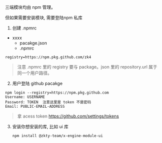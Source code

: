 三端模块均由 npm 管理。



但如果需要安装模块, 需要登陆npm 私库

1. 创建 .npmrc 

- xxxx
  - pacakge.json
  - .npmrc

```
registry=https://npm.pkg.github.com/zk4
```

> 注意 .npmrc 里的 registry 要与 package。json 里的 repository.url 属于同一个用户路径。



2. 用户登陆 github pacakge

 ``` 
npm login --registry=https://npm.pkg.github.com
Username: USERNAME
Password: TOKEN  注意这里是 token 不是密码
Email: PUBLIC-EMAIL-ADDRESS
 ```

> 拿  acess token https://github.com/settings/tokens



3. 安装你想安装的库, 比如 ui 库

   ```
   npm install @zkty-team/x-engine-module-ui
   ```

   